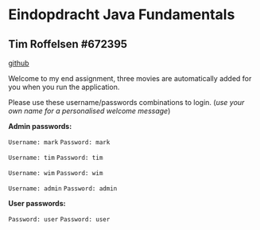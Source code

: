 # Eindopdracht Java Fundamentals
## Tim Roffelsen #672395
[github](https://github.com/TimRof)

Welcome to my end assignment, three movies are automatically added 
for you when you run the application. 

Please use these username/passwords combinations to login. 
(_use your own name for a personalised welcome message_)

__Admin passwords:__

`Username: mark`
`Password: mark`

`Username: tim`
`Password: tim`

`Username: wim`
`Password: wim`

`Username: admin`
`Password: admin`

__User passwords:__

`Password: user`
`Password: user`